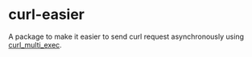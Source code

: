 # curl-easier
A package to make it easier to send curl request asynchronously using [curl_multi_exec](https://secure.php.net/manual/en/function.curl-multi-exec.php).
